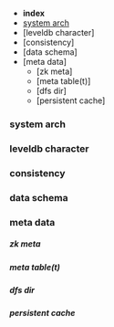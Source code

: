 * **index**
 * [system arch](https://github.com/joeylichang/joeylichang.github.io/blob/master/src/tera/overview/overview.md#system-arch)
 * [leveldb character]
 * [consistency]
 * [data schema]
 * [meta data]
   * [zk meta]
   * [meta table(t)]
   * [dfs dir]
   * [persistent cache]

### system arch

### leveldb character

### consistency

### data schema

### meta data

##### zk meta

##### meta table(t)

##### dfs dir

##### persistent cache



